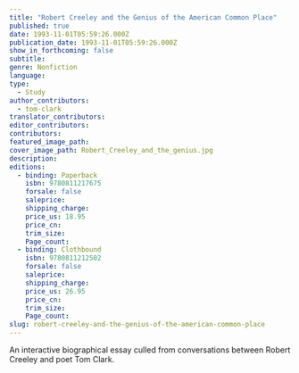 ```yaml
---
title: "Robert Creeley and the Genius of the American Common Place"
published: true
date: 1993-11-01T05:59:26.000Z
publication_date: 1993-11-01T05:59:26.000Z
show_in_forthcoming: false
subtitle:
genre: Nonfiction
language:
type:
  - Study
author_contributors:
  - tom-clark
translator_contributors:
editor_contributors:
contributors:
featured_image_path:
cover_image_path: Robert_Creeley_and_the_genius.jpg
description:
editions:
  - binding: Paperback
    isbn: 9780811217675
    forsale: false
    saleprice:
    shipping_charge:
    price_us: 18.95
    price_cn:
    trim_size:
    Page_count:
  - binding: Clothbound
    isbn: 9780811212502
    forsale: false
    saleprice:
    shipping_charge:
    price_us: 26.95
    price_cn:
    trim_size:
    Page_count:
slug: robert-creeley-and-the-genius-of-the-american-common-place
---
```


An interactive biographical essay culled from conversations between Robert Creeley and poet Tom Clark.

